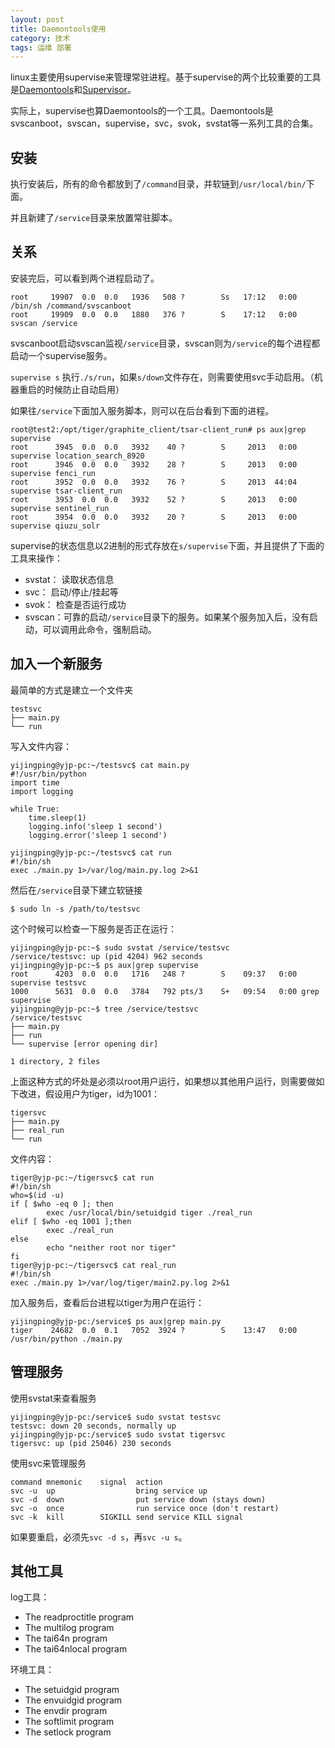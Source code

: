 ```yaml
---
layout: post
title: Daemontools使用
category: 技术
tags: 运维 部署
---
```


linux主要使用supervise来管理常驻进程。基于supervise的两个比较重要的工具是[Daemontools]和[Supervisor]。

实际上，supervise也算Daemontools的一个工具。Daemontools是svscanboot，svscan，supervise，svc，svok，svstat等一系列工具的合集。

[Daemontools]: http://cr.yp.to/daemontools.html 
[Supervisor]: http://supervisord.org


安装
----
执行安装后，所有的命令都放到了`/command`目录，并软链到`/usr/local/bin/`下面。

并且新建了`/service`目录来放置常驻脚本。


关系
----
安装完后，可以看到两个进程启动了。

    root     19907  0.0  0.0   1936   508 ?        Ss   17:12   0:00 /bin/sh /command/svscanboot
    root     19909  0.0  0.0   1880   376 ?        S    17:12   0:00 svscan /service

svscanboot启动svscan监视`/service`目录，svscan则为`/service`的每个进程都启动一个supervise服务。

`supervise s` 执行`./s/run`，如果`s/down`文件存在，则需要使用svc手动启用。（机器重启的时候防止自动启用）

如果往`/service`下面加入服务脚本，则可以在后台看到下面的进程。

    root@test2:/opt/tiger/graphite_client/tsar-client_run# ps aux|grep supervise
    root      3945  0.0  0.0   3932    40 ?        S     2013   0:00 supervise location_search_8920
    root      3946  0.0  0.0   3932    28 ?        S     2013   0:00 supervise fenci_run
    root      3952  0.0  0.0   3932    76 ?        S     2013  44:04 supervise tsar-client_run
    root      3953  0.0  0.0   3932    52 ?        S     2013   0:00 supervise sentinel_run
    root      3954  0.0  0.0   3932    20 ?        S     2013   0:00 supervise qiuzu_solr

supervise的状态信息以2进制的形式存放在`s/supervise`下面，并且提供了下面的工具来操作：

* svstat： 读取状态信息
* svc： 启动/停止/挂起等
* svok： 检查是否运行成功
* svscan：可靠的启动`/service`目录下的服务。如果某个服务加入后，没有启动，可以调用此命令，强制启动。 

加入一个新服务
--------------
最简单的方式是建立一个文件夹

    testsvc
    ├── main.py
    └── run

写入文件内容：
    
    yijingping@yjp-pc:~/testsvc$ cat main.py 
    #!/usr/bin/python
    import time
    import logging
    
    while True:
        time.sleep(1)
        logging.info('sleep 1 second')
        logging.error('sleep 1 second')

    yijingping@yjp-pc:~/testsvc$ cat run
    #!/bin/sh
    exec ./main.py 1>/var/log/main.py.log 2>&1

然后在`/service`目录下建立软链接

    $ sudo ln -s /path/to/testsvc

这个时候可以检查一下服务是否正在运行：

    yijingping@yjp-pc:~$ sudo svstat /service/testsvc
    /service/testsvc: up (pid 4204) 962 seconds
    yijingping@yjp-pc:~$ ps aux|grep supervise
    root      4203  0.0  0.0   1716   248 ?        S    09:37   0:00 supervise testsvc
    1000      5631  0.0  0.0   3784   792 pts/3    S+   09:54   0:00 grep supervise
    yijingping@yjp-pc:~$ tree /service/testsvc
    /service/testsvc
    ├── main.py
    ├── run
    └── supervise [error opening dir]
    
    1 directory, 2 files

上面这种方式的坏处是必须以root用户运行，如果想以其他用户运行，则需要做如下改进，假设用户为tiger，id为1001：

    tigersvc
    ├── main.py
    ├── real_run
    └── run

文件内容：

    tiger@yjp-pc:~/tigersvc$ cat run
    #!/bin/sh
    who=$(id -u)
    if [ $who -eq 0 ]; then
            exec /usr/local/bin/setuidgid tiger ./real_run
    elif [ $who -eq 1001 ];then
            exec ./real_run
    else
            echo "neither root nor tiger"
    fi
    tiger@yjp-pc:~/tigersvc$ cat real_run 
    #!/bin/sh
    exec ./main.py 1>/var/log/tiger/main2.py.log 2>&1

加入服务后，查看后台进程以tiger为用户在运行：

    yijingping@yjp-pc:/service$ ps aux|grep main.py
    tiger    24682  0.0  0.1   7052  3924 ?        S    13:47   0:00 /usr/bin/python ./main.py

管理服务
-------
使用svstat来查看服务

    yijingping@yjp-pc:/service$ sudo svstat testsvc
    testsvc: down 20 seconds, normally up
    yijingping@yjp-pc:/service$ sudo svstat tigersvc
    tigersvc: up (pid 25046) 230 seconds

使用svc来管理服务

    command mnemonic    signal  action
    svc -u  up                  bring service up
    svc -d  down                put service down (stays down)
    svc -o  once                run service once (don't restart)
    svc -k  kill        SIGKILL send service KILL signal

如果要重启，必须先`svc -d s`，再`svc -u s`。

其他工具
--------
log工具：

* The readproctitle program 
* The multilog program 
* The tai64n program 
* The tai64nlocal program

环境工具：

* The setuidgid program 
* The envuidgid program 
* The envdir program 
* The softlimit program 
* The setlock program
